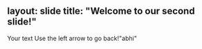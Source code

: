 layout: slide
title: "Welcome to our second slide!"
---
Your text
Use the left arrow to go back!"abhi"
